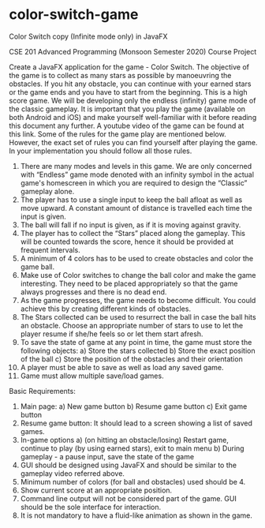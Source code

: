 # color-switch-game
Color Switch copy (Infinite mode only) in JavaFX

CSE 201 Advanced Programming (Monsoon Semester 2020)
Course Project

Create a JavaFX application for the game - Color Switch. The objective of the game is to collect
as many stars as possible by manoeuvring the obstacles. If you hit any obstacle, you can continue
with your earned stars or the game ends and you have to start from the beginning. This is a high
score game. We will be developing only the endless (infinity) game mode of the classic
gameplay. It is important that you play the game (available on both Android and iOS) and make
yourself well-familiar with it before reading this document any further. A youtube video of the
game can be found at this link.
Some of the rules for the game play are mentioned below. However, the exact set of rules
you can find yourself after playing the game. In your implementation you should follow all
those rules.
1) There are many modes and levels in this game. We are only concerned with “Endless”
game mode denoted with an infinity symbol in the actual game's homescreen in which
you are required to design the “Classic” gameplay alone.
2) The player has to use a single input to keep the ball afloat as well as move upward. A
constant amount of distance is travelled each time the input is given.
3) The ball will fall if no input is given, as if it is moving against gravity.
4) The player has to collect the “Stars” placed along the gameplay. This will be counted
towards the score, hence it should be provided at frequent intervals.
5) A minimum of 4 colors has to be used to create obstacles and color the game ball.
6) Make use of Color switches to change the ball color and make the game interesting. They
need to be placed appropriately so that the game always progresses and there is no dead
end.
7) As the game progresses, the game needs to become difficult. You could achieve this by
creating different kinds of obstacles.
8) The Stars collected can be used to resurrect the ball in case the ball hits an obstacle.
Choose an appropriate number of stars to use to let the player resume if she/he feels so or
let them start afresh.
9) To save the state of game at any point in time, the game must store the following objects:
a) Store the stars collected
b) Store the exact position of the ball
c) Store the position of the obstacles and their orientation
10) A player must be able to save as well as load any saved game.
11) Game must allow multiple save/load games.

Basic Requirements:
1) Main page:
a) New game button
b) Resume game button
c) Exit game button
2) Resume game button: It should lead to a screen showing a list of saved games.
3) In-game options
a) (on hitting an obstacle/losing) Restart game, continue to play (by using earned
stars), exit to main menu
b) During gameplay - a pause input, save the state of the game
4) GUI should be designed using JavaFX and should be similar to the gameplay video
referred above.
5) Minimum number of colors (for ball and obstacles) used should be 4.
6) Show current score at an appropriate position.
7) Command line output will not be considered part of the game. GUI should be the sole
interface for interaction.
8) It is not mandatory to have a fluid-like animation as shown in the game.
